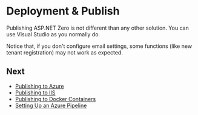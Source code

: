 # Deployment & Publish

Publishing ASP.NET Zero is not different than any other solution. You can use Visual Studio as you normally  do. 

Notice that, if you don't configure email settings, some functions (like new tenant registration) may not work as expected.

## Next

* [Publishing to Azure](Deployment-Mvc-Core-Azure)
* [Publishing to IIS](Deployment-Mvc-Core-IIS)
* [Publishing to Docker Containers](Deployment-Mvc-Core-Docker)
* [Setting Up an Azure Pipeline](Setting-Up-an-Azure-Pipeline-Mvc-Core)

